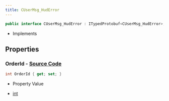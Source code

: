 ```yaml
---
title: CUserMsg_HudError
---
```


```csharp
public interface CUserMsg_HudError : ITypedProtobuf<CUserMsg_HudError>, INativeHandle
```

- Implements

## Properties

### **OrderId** - [Source Code](https://github.com/swiftly-solution/swiftlys2/blob/main/managed/src/SwiftlyS2.Generated/Protobufs/Interfaces/CUserMsg_HudError.cs#L13)

```csharp
int OrderId { get; set; }
```

- Property Value

- [int](https://learn.microsoft.com/dotnet/api/system.int32)

